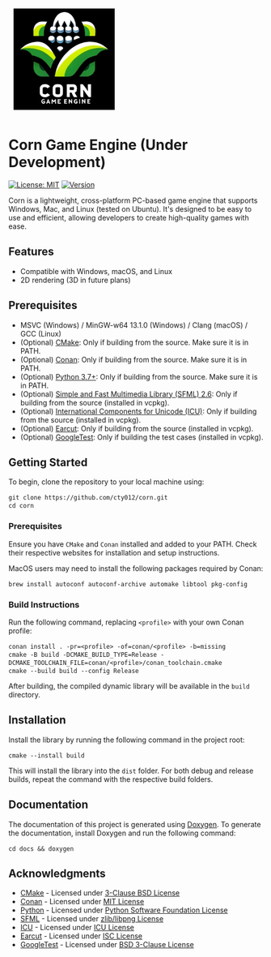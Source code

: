 <img src="../logo.png" width="200" style="margin: 10px;">

# Corn Game Engine (Under Development)
[![License: MIT](https://img.shields.io/badge/license-MIT-yellow.svg)](https://github.com/cty012/corn/blob/main/LICENSE)
[![Version](https://img.shields.io/badge/version-1.0.0-red.svg)](https://github.com/cty012/corn)

Corn is a lightweight, cross-platform PC-based game engine that supports Windows, Mac, and Linux (tested on Ubuntu).
It's designed to be easy to use and efficient, allowing developers to create high-quality games with ease.

## Features
- Compatible with Windows, macOS, and Linux
- 2D rendering (3D in future plans)

## Prerequisites
- MSVC (Windows) / MinGW-w64 13.1.0 (Windows) / Clang (macOS) / GCC (Linux)
- (Optional) [CMake](https://cmake.org/): Only if building from the source. Make sure it is in PATH.
- (Optional) [Conan](https://conan.io/): Only if building from the source. Make sure it is in PATH.
- (Optional) [Python 3.7+](https://www.python.org/): Only if building from the source. Make sure it is in PATH.
- (Optional) [Simple and Fast Multimedia Library (SFML) 2.6](https://www.sfml-dev.org/): Only if building from the source (installed in vcpkg).
- (Optional) [International Components for Unicode (ICU)](https://icu.unicode.org/): Only if building from the source (installed in vcpkg).
- (Optional) [Earcut](https://github.com/mapbox/earcut.hpp): Only if building from the source (installed in vcpkg).
- (Optional) [GoogleTest](https://github.com/google/googletest): Only if building the test cases (installed in vcpkg).

## Getting Started

To begin, clone the repository to your local machine using:
```shell
git clone https://github.com/cty012/corn.git
cd corn
```

### Prerequisites
Ensure you have `CMake` and `Conan` installed and added to your PATH.
Check their respective websites for installation and setup instructions.

MacOS users may need to install the following packages required by Conan:
```shell
brew install autoconf autoconf-archive automake libtool pkg-config
```

### Build Instructions
Run the following command, replacing `<profile>` with your own Conan profile:

```shell
conan install . -pr=<profile> -of=conan/<profile> -b=missing
cmake -B build -DCMAKE_BUILD_TYPE=Release -DCMAKE_TOOLCHAIN_FILE=conan/<profile>/conan_toolchain.cmake
cmake --build build --config Release
```

After building, the compiled dynamic library will be available in the `build` directory.

## Installation
Install the library by running the following command in the project root:
```shell
cmake --install build
```
This will install the library into the `dist` folder.
For both debug and release builds, repeat the command with the respective build folders.

## Documentation
The documentation of this project is generated using [Doxygen](https://www.doxygen.nl/).
To generate the documentation, install Doxygen and run the following command:
```shell
cd docs && doxygen
```

## Acknowledgments
- [CMake](https://cmake.org/) - Licensed under [3-Clause BSD License](https://cmake.org/licensing/)
- [Conan](https://conan.io/) - Licensed under [MIT License](https://github.com/conan-io/conan/blob/develop2/LICENSE.md)
- [Python](https://www.python.org/) - Licensed under [Python Software Foundation License](https://docs.python.org/3/license.html)
- [SFML](https://www.sfml-dev.org/) - Licensed under [zlib/libpng License](https://www.sfml-dev.org/license.php)
- [ICU](https://icu.unicode.org/) - Licensed under [ICU License](https://www.unicode.org/copyright.html#License)
- [Earcut](https://github.com/mapbox/earcut.hpp) - Licensed under [ISC License](https://github.com/mapbox/earcut.hpp/blob/master/LICENSE)
- [GoogleTest](https://google.github.io/googletest) - Licensed under [BSD 3-Clause License](https://github.com/google/googletest/blob/main/LICENSE)
